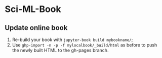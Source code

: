 # Sci-ML-Book



## Update online book
1. Re-build your book with `jupyter-book build mybookname/`;
2. Use `ghp-import -n -p -f mylocalbook/_build/html` as before to push the newly built HTML to the gh-pages branch.
